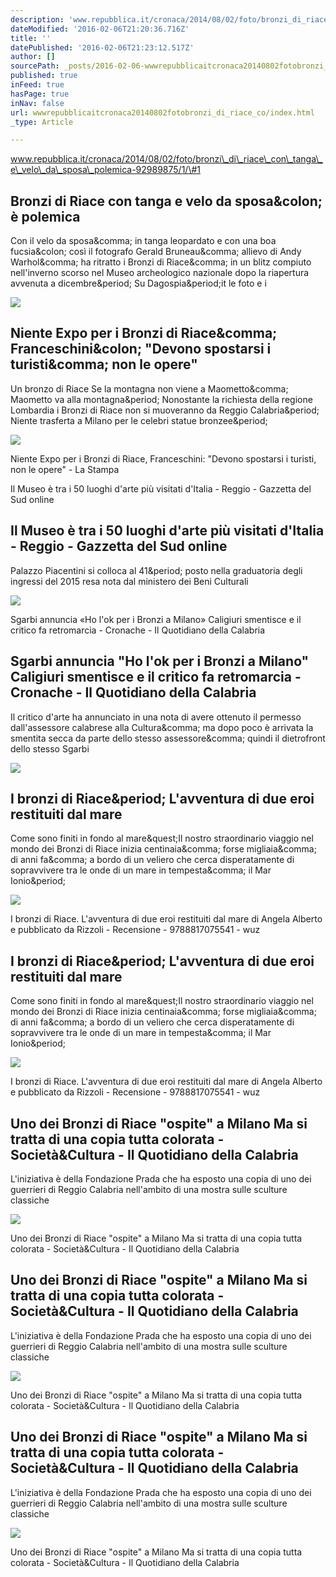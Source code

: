 ```yaml
---
description: 'www.repubblica.it/cronaca/2014/08/02/foto/bronzi_di_riace_con_tanga_e_velo_da_sposa_polemica-92989875/1/#1'
dateModified: '2016-02-06T21:20:36.716Z'
title: ''
datePublished: '2016-02-06T21:23:12.517Z'
author: []
sourcePath: _posts/2016-02-06-wwwrepubblicaitcronaca20140802fotobronzi_di_riace_co.md
published: true
inFeed: true
hasPage: true
inNav: false
url: wwwrepubblicaitcronaca20140802fotobronzi_di_riace_co/index.html
_type: Article

---
```

www.repubblica.it/cronaca/2014/08/02/foto/bronzi\_di\_riace\_con\_tanga\_e\_velo\_da\_sposa\_polemica-92989875/1/\#1

<article style=""><h1>Bronzi di Riace con tanga e velo da sposa&amp;colon; è polemica</h1><p>Con il velo da sposa&amp;comma; in tanga leopardato e con una boa fucsia&amp;colon; così il fotografo Gerald Bruneau&amp;comma; allievo di Andy Warhol&amp;comma; ha ritratto i Bronzi di Riace&amp;comma; in un blitz compiuto nell'inverno scorso nel Museo archeologico nazionale dopo la riapertura avvenuta a dicembre&amp;period; Su Dagospia&amp;period;it le foto e i</p><img src="http://www.repstatic.it/content/nazionale/img/2014/08/02/164352353-3c3829b8-3436-4fc7-a628-998ec6cc5414.jpg" /></article>

<article style=""><h1>Niente Expo per i Bronzi di Riace&amp;comma; Franceschini&amp;colon; "Devono spostarsi i turisti&amp;comma; non le opere"</h1><p>Un bronzo di Riace Se la montagna non viene a Maometto&amp;comma; Maometto va alla montagna&amp;period; Nonostante la richiesta della regione Lombardia i Bronzi di Riace non si muoveranno da Reggio Calabria&amp;period; Niente trasferta a Milano per le celebri statue bronzee&amp;period;</p><img src="http://www.lastampa.it/rf/image_lowres/Pub/p3/2013/12/27/Italia/Foto/RitagliWeb/6S2YI1N45848-k0ZC-U10401603052141DvC-700x394@LaStampa.it.jpg" /></article>

Niente Expo per i Bronzi di Riace, Franceschini: "Devono spostarsi i turisti, non le opere" - La Stampa

Il Museo è tra i 50 luoghi d'arte più visitati d'Italia - Reggio - Gazzetta del Sud online

<article style=""><h1>Il Museo è tra i 50 luoghi d'arte più visitati d'Italia - Reggio - Gazzetta del Sud online</h1><p>Palazzo Piacentini si colloca al 41&amp;period; posto nella graduatoria degli ingressi del 2015 resa nota dal ministero dei Beni Culturali</p><img src="http://www.gazzettadelsud.it/resizer/600/315/true/1387647103083.jpg--il_museo_e_tra_i_50_luoghi_d_arte_piu_visitati_d_italia.jpg" /></article>

Sgarbi annuncia «Ho l'ok per i Bronzi a Milano» Caligiuri smentisce e il critico fa retromarcia - Cronache - Il Quotidiano della Calabria

<article style=""><h1>Sgarbi annuncia "Ho l'ok per i Bronzi a Milano" Caligiuri smentisce e il critico fa retromarcia - Cronache - Il Quotidiano della Calabria</h1><p>Il critico d'arte ha annunciato in una nota di avere ottenuto il permesso dall'assessore calabrese alla Cultura&amp;comma; ma dopo poco è arrivata la smentita secca da parte dello stesso assessore&amp;comma; quindi il dietrofront dello stesso Sgarbi</p><img src="http://www.ilquotidianoweb.it/resizer/600/315/true/cut1338288255423.jpg--.jpg" /></article>

<article style=""><h1>I bronzi di Riace&amp;period; L'avventura di due eroi restituiti dal mare</h1><p>Come sono finiti in fondo al mare&amp;quest;Il nostro straordinario viaggio nel mondo dei Bronzi di Riace inizia centinaia&amp;comma; forse migliaia&amp;comma; di anni fa&amp;comma; a bordo di un veliero che cerca disperatamente di sopravvivere tra le onde di un mare in tempesta&amp;comma; il Mar Ionio&amp;period;</p><img src="http://wuz.it//mm/8381/00524035_b.jpg" /></article>

I bronzi di Riace. L'avventura di due eroi restituiti dal mare di Angela Alberto e pubblicato da Rizzoli - Recensione - 9788817075541 - wuz

<article style=""><h1>I bronzi di Riace&amp;period; L'avventura di due eroi restituiti dal mare</h1><p>Come sono finiti in fondo al mare&amp;quest;Il nostro straordinario viaggio nel mondo dei Bronzi di Riace inizia centinaia&amp;comma; forse migliaia&amp;comma; di anni fa&amp;comma; a bordo di un veliero che cerca disperatamente di sopravvivere tra le onde di un mare in tempesta&amp;comma; il Mar Ionio&amp;period;</p><img src="http://wuz.it//mm/8381/00524035_b.jpg" /></article>

I bronzi di Riace. L'avventura di due eroi restituiti dal mare di Angela Alberto e pubblicato da Rizzoli - Recensione - 9788817075541 - wuz

<article style=""><h1>Uno dei Bronzi di Riace "ospite" a Milano Ma si tratta di una copia tutta colorata - Società&amp;Cultura - Il Quotidiano della Calabria</h1><p>L'iniziativa è della Fondazione Prada che ha esposto una copia di uno dei guerrieri di Reggio Calabria nell'ambito di una mostra sulle sculture classiche</p><img src="http://www.ilquotidianoweb.it/resizer/600/315/true/1430809118128.jpg--.jpg" /></article>

Uno dei Bronzi di Riace "ospite" a Milano Ma si tratta di una copia tutta colorata - Società&Cultura - Il Quotidiano della Calabria

<article style=""><h1>Uno dei Bronzi di Riace "ospite" a Milano Ma si tratta di una copia tutta colorata - Società&amp;Cultura - Il Quotidiano della Calabria</h1><p>L'iniziativa è della Fondazione Prada che ha esposto una copia di uno dei guerrieri di Reggio Calabria nell'ambito di una mostra sulle sculture classiche</p><img src="http://www.ilquotidianoweb.it/resizer/600/315/true/1430809118128.jpg--.jpg" /></article>

Uno dei Bronzi di Riace "ospite" a Milano Ma si tratta di una copia tutta colorata - Società&Cultura - Il Quotidiano della Calabria

<article style=""><h1>Uno dei Bronzi di Riace "ospite" a Milano Ma si tratta di una copia tutta colorata - Società&amp;Cultura - Il Quotidiano della Calabria</h1><p>L'iniziativa è della Fondazione Prada che ha esposto una copia di uno dei guerrieri di Reggio Calabria nell'ambito di una mostra sulle sculture classiche</p><img src="http://www.ilquotidianoweb.it/resizer/600/315/true/1430809118128.jpg--.jpg" /></article>

Uno dei Bronzi di Riace "ospite" a Milano Ma si tratta di una copia tutta colorata - Società&Cultura - Il Quotidiano della Calabria